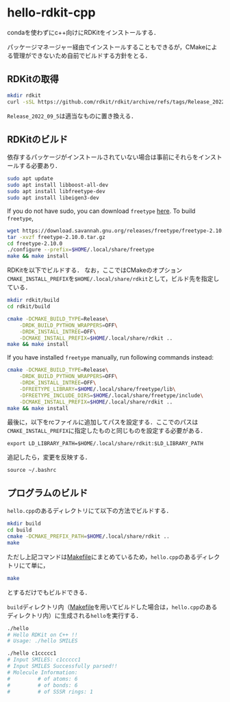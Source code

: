 # hello-rdkit-cpp

condaを使わずにc++向けにRDKitをインストールする．

<!-- 以下のように -->
パッケージマネージャー経由でインストールすることもできるが，CMakeによる管理ができないため自前でビルドする方針をとる．
<!-- ```sh
sudo apt install librdkit-dev
``` -->

## RDKitの取得

```sh
mkdir rdkit
curl -sSL https://github.com/rdkit/rdkit/archive/refs/tags/Release_2022_09_5.tar.gz | tar -xvzf - -C rdkit --strip-components=1
```
`Release_2022_09_5`は適当なものに置き換える．

## RDKitのビルド

依存するパッケージがインストールされていない場合は事前にそれらをインストールする必要あり．
```sh
sudo apt update
sudo apt install libboost-all-dev
sudo apt install libfreetype-dev
sudo apt install libeigen3-dev
```

If you do not have sudo, you can download `freetype` [here](https://freetype.org/download.html).
To build `freetype`, 
```sh
wget https://download.savannah.gnu.org/releases/freetype/freetype-2.10.0.tar.gz
tar -xvzf freetype-2.10.0.tar.gz
cd freetype-2.10.0
./configure --prefix=$HOME/.local/share/freetype
make && make install
```

RDKitを以下でビルドする．
なお，ここではCMakeのオプション`CMAKE_INSTALL_PREFIX`を`$HOME/.local/share/rdkit`として，ビルド先を指定している．

```sh
mkdir rdkit/build
cd rdkit/build
```

```sh
cmake -DCMAKE_BUILD_TYPE=Release\
    -DRDK_BUILD_PYTHON_WRAPPERS=OFF\
    -DRDK_INSTALL_INTREE=OFF\
    -DCMAKE_INSTALL_PREFIX=$HOME/.local/share/rdkit ..
make && make install
```

If you have installed `freetype` manually, run following commands instead:
```sh
cmake -DCMAKE_BUILD_TYPE=Release\
    -DRDK_BUILD_PYTHON_WRAPPERS=OFF\
    -DRDK_INSTALL_INTREE=OFF\
    -DFREETYPE_LIBRARY=$HOME/.local/share/freetype/lib\
    -DFREETYPE_INCLUDE_DIRS=$HOME/.local/share/freetype/include\
    -DCMAKE_INSTALL_PREFIX=$HOME/.local/share/rdkit ..
make && make install
```

最後に，以下をrcファイルに追加してパスを設定する．ここでのパスは`CMAKE_INSTALL_PREFIX`に指定したものと同じものを設定する必要がある．
```
export LD_LIBRARY_PATH=$HOME/.local/share/rdkit:$LD_LIBRARY_PATH
```

追記したら，変更を反映する．
```
source ~/.bashrc
```


## プログラムのビルド

`hello.cpp`のあるディレクトリにて以下の方法でビルドする．

```sh
mkdir build
cd build
cmake -DCMAKE_PREFIX_PATH=$HOME/.local/share/rdkit ..
make
```
ただし上記コマンドは[Makefile](./Makefile)にまとめているため，`hello.cpp`のあるディレクトリにて単に，
```sh
make
```
とするだけでもビルドできる．

`build`ディレクトリ内（[Makefile](./Makefile)を用いてビルドした場合は，`hello.cpp`のあるディレクトリ内）に生成される`hello`を実行する．
```sh
./hello
# Hello RDKit on C++ !!
# Usage: ./hello SMILES

./hello c1ccccc1
# Input SMILES: c1ccccc1
# Input SMILES Successfully parsed!!
# Molecule Information:
#         # of atoms: 6
#         # of bonds: 6
#         # of SSSR rings: 1
```
